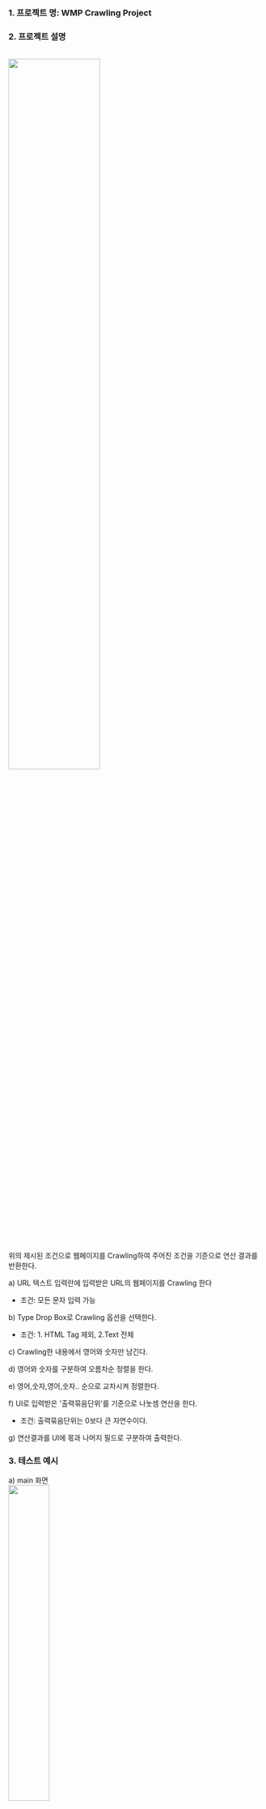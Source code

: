 
### 1. 프로젝트 명: WMP Crawling Project

### 2. 프로젝트 설명 
</br><img src="https://user-images.githubusercontent.com/8253200/106138462-8399d500-61af-11eb-900c-96a6bc1d1b28.jpeg" width="60%">

위의 제시된 조건으로 웹페이지를 Crawling하여 주어진 조건을 기준으로 연산 결과를 반환한다.

a) URL 텍스트 입력란에 입력받은 URL의 웹페이지를 Crawling 한다
* 조건: 모든 문자 입력 가능

b) Type Drop Box로 Crawling 옵션을 선택한다.
* 조건: 1. HTML Tag 제외, 2.Text 전체

c) Crawling한 내용에서 영어와 숫자만 남긴다.

d) 영어와 숫자를 구분하여 오름차순 정렬을 한다.

e) 영어,숫자,영어,숫자..  순으로 교차시켜 정렬한다.

f) UI로 입력받은 '출력묶음단위'를 기준으로 나눗셈 연산을 한다.
* 조건: 출력묶음단위는 0보다 큰 자연수이다.

g) 연산결과를 UI에 몫과 나머지 필드로 구분하여 출력한다.


### 3. 테스트 예시
a) main 화면
</br><img src="https://user-images.githubusercontent.com/8253200/106139952-77167c00-61b1-11eb-8f2b-066f52d2effb.png" width="40%">

b) Reuqest
* URL: https://www.naver.com/
* Type: Remove HTML
* Bundle Unit: 1000
</br><img src="https://user-images.githubusercontent.com/8253200/106140077-9f9e7600-61b1-11eb-85fe-bde3f3156efd.png" width="40%">

c) Request 결과
</br><img src="https://user-images.githubusercontent.com/8253200/106140269-e2604e00-61b1-11eb-905c-a8b5b065c1bc.png" width="40%">

### 4. 예외처리
a) URL Parameter를 입력하지 않았을 경우
</br><img src="https://user-images.githubusercontent.com/8253200/106140472-2ce1ca80-61b2-11eb-833b-c85b6b4c806b.png" width="40%">

b) 유효하지 않은 URL Parameter를 입력했을 경우
</br><img src="https://user-images.githubusercontent.com/8253200/106140721-7a5e3780-61b2-11eb-96e5-4e815c38b7bb.png" width="40%">
</br><img src="https://user-images.githubusercontent.com/8253200/106140872-b0032080-61b2-11eb-9d68-e7b658ad2644.png" width="40%">

c) Bundle Unit을 입력하지 않았을 경우, 유효하지 않은 값을 입력했을 경우
</br><img src="https://user-images.githubusercontent.com/8253200/106140781-91048e80-61b2-11eb-99bc-9be83b4df3bc.png" width="40%">
</br><img src="https://user-images.githubusercontent.com/8253200/106140670-687c9480-61b2-11eb-8e65-72ef1470ce7e.png" width="40%">

d) 기타 HTTP 예외처리
</br><img src="https://user-images.githubusercontent.com/8253200/106140942-c6a97780-61b2-11eb-9bc3-6e8d36dd9764.png" width="40%">

